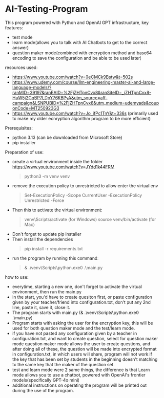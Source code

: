 # AI-Testing-Program
This program powered with Python and OpenAI GPT infrastructure, key features:
- test mode
- learn mode(allows you to talk with AI Chatbots to get to the correct answer)
- question maker mode(combined with encryption method and base64 encoding to save the configuration and be able to be used later)

resources used:
- https://www.youtube.com/watch?v=0eCMCk9Bstw&t=502s
- https://www.udemy.com/course/llm-engineering-master-ai-and-large-language-models/?ranMID=39197&ranEAID=%2FjZHTpnCvx8&ranSiteID=_jZHTpnCvx8-HuW5j2CqBP7LDpY76KBPyA&utm_source=aff-campaign&LSNPUBID=%2FjZHTpnCvx8&utm_medium=udemyads&couponCode=MT250923G3
- https://www.youtube.com/watch?v=Jo_ifPc1TnY&t=336s (primarily used to make my older ecnryption algorithm program to be more efficient)

Prerequisites:
- python 3.13 (can be downloaded from Microsoft Store)
- pip installer

Preparation of use:
- create a virtual environment inside the folder https://www.youtube.com/watch?v=JYdd1k44FRM
  > python3 -m venv venv
- remove the execution policy to unrestricted to allow enter the virtual env
  > Set-ExecutionPolicy -Scope CurrentUser -ExecutionPolicy Unrestricted -Force
- Then this to activate the virtual environment:
  > venv\Scripts\activate    (for Windows)
  > source venv/bin/activate  (for Mac)
- Don't forget to update pip installer
- Then install the dependencies
  > pip install -r requirements.txt
- run the program by running this command:
  > & .\venv\Scripts\python.exe0 .\main.py

how to use:
- everytime, starting a new one, don't forget to activate the virtual environment, then run the main.py
- in the start, you'd have to create quesiton first, or paste configuration given by your teacher/friend into configuration.txt, don't put any 2nd line, paste it, save it, close it.
- The program starts with main.py (& .\venv\Scripts\python.exe0 .\main.py)
- Program starts with asking the user for the encryption key, this will be used for both question maker mode and the test/learn mode.
- if you have not pasted any configuration given by a teacher in configuration.txt, and want to create question, select for question maker mode
question maker mode allows the user to create questions, and after doing all of these, the question will be made into encrypted format in configuration.txt, in which users will share, program will not work if the key that has been set by students in the beginning doesn't matching to the same key that the maker of the question set.
- test and learn mode were 2 same things, the difference is that Learn mode allows you to use a chatbot, powered with OpenAI's frontier models(specifically GPT-4o mini)
- additional instructions on operating the program will be printed out during the use of the program.
